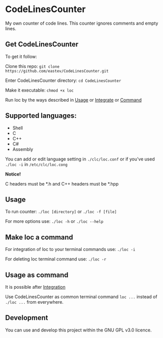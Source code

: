 # CodeLinesCounter
My own counter of code lines.
This counter ignores comments and empty lines.

## Get CodeLinesCounter
To get it follow:

Clone this repo: `git clone https://github.com/eastev/CodeLinesCounter.git`

Enter CodeLinesCounter directory: `cd CodeLinesCounter`

Make it executable: `chmod +x loc`

Run loc by the ways described in [Usage](#usage) or [Integrate](#make-loc-a-command) or [Command](#usage-as-command)

## Supported languages:
* Shell
* C
* C++
* C#
* Assembly

You can add or edit language setting in `./clc/loc.conf` or if you've used `./loc -i` in `/etc/clc/loc.cong` 

**Notice!**

C headers must be *.h and C++ headers must be *.hpp

## Usage
To run counter: `./loc [directory]` or `./loc -f [file]`

For more options use: `./loc -h` or `./loc --help`

## Make loc a command
For integration of loc to your terminal commands use: `./loc -i`

For deleting loc terminal command use: `./loc -r`

## Usage as command
It is possible after [Integration](#make-loc-a-command)

Use CodeLinesCounter as common terminal command `loc ...` instead of `./loc ...` from everywhere.

## Development 
You can use and develop this project within the GNU GPL v3.0 licence.
